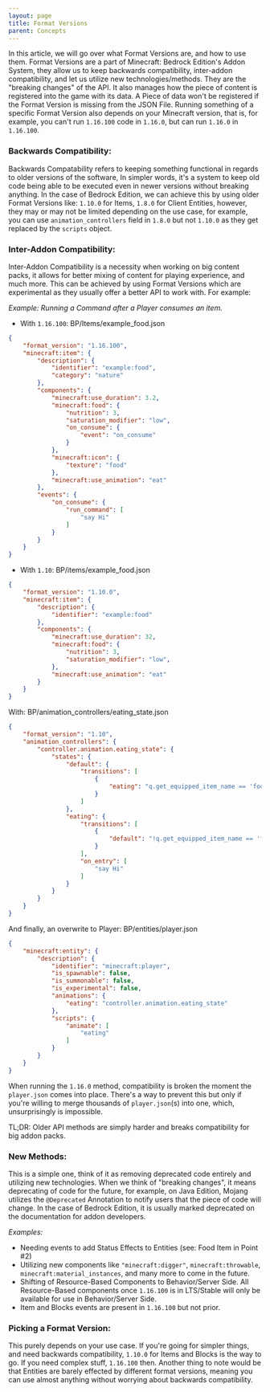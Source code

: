 ```yaml
---
layout: page
title: Format Versions
parent: Concepts
---
```


In this article, we will go over what Format Versions are, and how to use them. Format Versions are a part of Minecraft: Bedrock Edition's Addon System, they allow us to keep backwards compatibility, inter-addon compatibility, and let us utilize new technologies/methods. They are the "breaking changes" of the API. It also manages how the piece of content is registered into the game with its data. A Piece of data won't be registered if the Format Version is missing from the JSON File. Running something of a specific Format Version also depends on your Minecraft version, that is, for example, you can't run `1.16.100` code in `1.16.0`, but can run `1.16.0` in `1.16.100`.

### Backwards Compatibility: 
Backwards Compatability refers to keeping something functional in regards to older versions of the software, In simpler words, it's a system to keep old code being able to be executed even in newer versions without breaking anything. In the case of Bedrock Edition, we can achieve this by using older Format Versions like: `1.10.0` for Items, `1.8.0` for Client Entities, however, they may or may not be limited depending on the use case, for example, you can use `animation_controllers` field in `1.8.0` but not `1.10.0` as they get replaced by the `scripts` object. 

### Inter-Addon Compatibility:
Inter-Addon Compatibility is a necessity when working on big content packs, it allows for better mixing of content for playing experience, and much more. This can be achieved by using Format Versions which are experimental as they usually offer a better API to work with.  For example: 

*Example: Running a Command after a Player consumes an item.*
- With `1.16.100`:
<CodeHeader>BP/Items/example_food.json</CodeHeader>
```json
{
    "format_version": "1.16.100",
	"minecraft:item": {
		"description": {
			"identifier": "example:food",
			"category": "nature"
		},
		"components": {
            "minecraft:use_duration": 3.2,
			"minecraft:food": {
				"nutrition": 3,
				"saturation_modifier": "low",
				"on_consume": {
					"event": "on_consume"
				}
			},
			"minecraft:icon": {
				"texture": "food"
			},
            "minecraft:use_animation": "eat"
		},
		"events": {
			"on_consume": {
				"run_command": [
					"say Hi"
				]
			}
		}
	}
}
```
- With `1.10`:
<CodeHeader>BP/items/example_food.json</CodeHeader>
```json
{
    "format_version": "1.10.0",
	"minecraft:item": {
		"description": {
			"identifier": "example:food"
		},
		"components": {
            "minecraft:use_duration": 32,
			"minecraft:food": {
				"nutrition": 3,
				"saturation_modifier": "low",
			},
            "minecraft:use_animation": "eat"
		}
	}
}
```
With: 
<CodeHeader>BP/animation_controllers/eating_state.json</CodeHeader>
```json
{
	"format_version": "1.10",
	"animation_controllers": {
		"controller.animation.eating_state": {
			"states": {
				"default": {
					"transitions": [
						{
							"eating": "q.get_equipped_item_name == 'food' && q.is_using_item && q.main_hand_item_use_duration >= 3.2"
						}
					]
				},
				"eating": {
					"transitions": [
						{
							"default": "!q.get_equipped_item_name == 'food' && !q.is_using_item && !q.main_hand_item_use_duration >= 3.2"
						}
					],
					"on_entry": [
						"say Hi"
					]
				}
			}
		}
	}
}
```
And finally, an overwrite to Player:
<CodeHeader>BP/entities/player.json</CodeHeader>
```json
{
	"minecraft:entity": {
		"description": {
			"identifier": "minecraft:player",
			"is_spawnable": false,
			"is_summonable": false,
			"is_experimental": false,
			"animations": {
				"eating": "controller.animation.eating_state"
			},
			"scripts": {
				"animate": [
					"eating"
				]
			}
		}
	}
}
```
 
When running the `1.16.0` method, compatibility is broken the moment the `player.json` comes into place. There's a way to prevent this but only if you're willing to merge thousands of `player.json`(s) into one, which, unsurprisingly is impossible. 
 
TL;DR: Older API methods are simply harder and breaks compatibility for big addon packs. 

### New Methods:
This is a simple one, think of it as removing deprecated code entirely and utilizing new technologies. When we think of "breaking changes", it means deprecating of code for the future, for example, on Java Edition, Mojang utilizes the `@Deprecated` Annotation to notify users that the piece of code will change. In the case of Bedrock Edition, it is usually marked deprecated on the documentation for addon developers. 

*Examples:*
- Needing events to add Status Effects to Entities (see: Food Item in Point #2)
- Utilizing new components like `"minecraft:digger"`, `minecraft:throwable`, `minecraft:material_instances`, and many more to come in the future.
- Shifting of Resource-Based Components to Behavior/Server Side. All Resource-Based components once `1.16.100` is in LTS/Stable will only be available for use in Behavior/Server Side. 
- Item and Blocks events are present in `1.16.100` but not prior. 

### Picking a Format Version:
This purely depends on your use case. If you're going for simpler things, and need backwards compatibility, `1.10.0` for Items and Blocks is the way to go. If you need complex stuff, `1.16.100` then. Another thing to note would be that Entities are barely effected by different format versions, meaning you can use almost anything without worrying about backwards compatibility.
